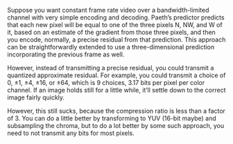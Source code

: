 Suppose you want constant frame rate video over a bandwidth-limited
channel with very simple encoding and decoding.  Paeth’s predictor
predicts that each new pixel will be equal to one of the three pixels
N, NW, and W of it, based on an estimate of the gradient from those
three pixels, and then you encode, normally, a precise residual from
that prediction.  This approach can be straightforwardly extended to
use a three-dimensional prediction incorporating the previous frame as
well.

However, instead of transmitting a precise residual, you could
transmit a quantized approximate residual.  For example, you could
transmit a choice of 0, ±1, ±4, ±16, or ±64, which is 9 choices, 3.17
bits per pixel per color channel.  If an image holds still for a
little while, it’ll settle down to the correct image fairly quickly.

However, this still sucks, because the compression ratio is less than
a factor of 3.  You can do a little better by transforming to YUV
(16-bit maybe) and subsampling the chroma, but to do a lot better by
some such approach, you need to not transmit any bits for most pixels.

